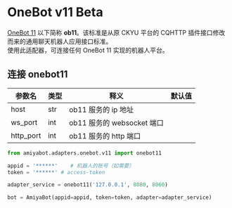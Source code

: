# OneBot v11 <span class="beta-tag">Beta</span>

[OneBot 11](https://github.com/botuniverse/onebot-11) 以下简称 **ob11**。该标准是从原 CKYU 平台的 CQHTTP
插件接口修改而来的通用聊天机器人应用接口标准。<br>
使用此适配器，可连接任何 OneBot 11 实现的机器人平台。

## 连接 onebot11

| 参数名       | 类型  | 释义                    | 默认值 |
|-----------|-----|-----------------------|-----|
| host      | str | ob11 服务的 ip 地址        |     |
| ws_port   | int | ob11 服务的 websocket 端口 |     |
| http_port | int | ob11 服务的 http 端口      |     |

```python
from amiyabot.adapters.onebot.v11 import onebot11

appid = '******'    # 机器人的账号（如需要）
token = '******' # access-token

adapter_service = onebot11('127.0.0.1', 8080, 8060)

bot = AmiyaBot(appid=appid, token=token, adapter=adapter_service)
```
